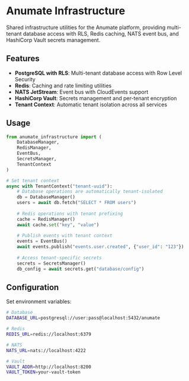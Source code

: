 # Anumate Infrastructure

Shared infrastructure utilities for the Anumate platform, providing multi-tenant database access with RLS, Redis caching, NATS event bus, and HashiCorp Vault secrets management.

## Features

- **PostgreSQL with RLS**: Multi-tenant database access with Row Level Security
- **Redis**: Caching and rate limiting utilities
- **NATS JetStream**: Event bus with CloudEvents support
- **HashiCorp Vault**: Secrets management and per-tenant encryption
- **Tenant Context**: Automatic tenant isolation across all services

## Usage

```python
from anumate_infrastructure import (
    DatabaseManager,
    RedisManager,
    EventBus,
    SecretsManager,
    TenantContext
)

# Set tenant context
async with TenantContext("tenant-uuid"):
    # Database operations are automatically tenant-isolated
    db = DatabaseManager()
    users = await db.fetch("SELECT * FROM users")
    
    # Redis operations with tenant prefixing
    cache = RedisManager()
    await cache.set("key", "value")
    
    # Publish events with tenant context
    events = EventBus()
    await events.publish("events.user.created", {"user_id": "123"})
    
    # Access tenant-specific secrets
    secrets = SecretsManager()
    db_config = await secrets.get("database/config")
```

## Configuration

Set environment variables:

```bash
# Database
DATABASE_URL=postgresql://user:pass@localhost:5432/anumate

# Redis
REDIS_URL=redis://localhost:6379

# NATS
NATS_URL=nats://localhost:4222

# Vault
VAULT_ADDR=http://localhost:8200
VAULT_TOKEN=your-vault-token
```